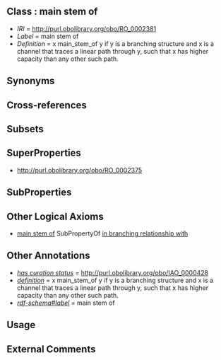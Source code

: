 
## Class : main stem of

 * *IRI* = http://purl.obolibrary.org/obo/RO_0002381
 * *Label* = main stem of
 * *Definition* = x main_stem_of y if y is a branching structure and x is a channel that traces a linear path through y, such that x has higher capacity than any other such path.

## Synonyms


## Cross-references


## Subsets


## SuperProperties

 * <http://purl.obolibrary.org/obo/RO_0002375>

## SubProperties


## Other Logical Axioms

 * [main stem of](../../RO/81/RO_0002381.md) SubPropertyOf [in branching relationship with](../../RO/75/RO_0002375.md)

## Other Annotations

 * *[has curation status](../../IAO/14/IAO_0000114.md)* = http://purl.obolibrary.org/obo/IAO_0000428
 * *[definition](../../IAO/15/IAO_0000115.md)* = x main_stem_of y if y is a branching structure and x is a channel that traces a linear path through y, such that x has higher capacity than any other such path.
 * *[rdf-schema#label](../../el/rdf-schema#label.md)* = main stem of

## Usage


## External Comments

